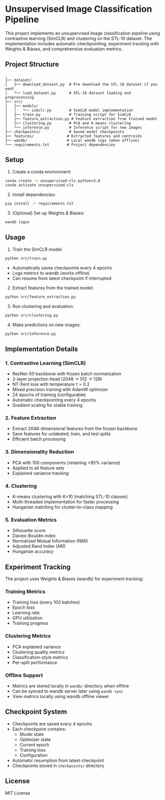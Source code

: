 # Unsupervised Image Classification Pipeline

This project implements an unsupervised image classification pipeline using contrastive learning (SimCLR) and clustering on the STL-10 dataset. The implementation includes automatic checkpointing, experiment tracking with Weights & Biases, and comprehensive evaluation metrics.

## Project Structure

```
.
├── dataset/
│   ├── download_dataset.py  # Pre download the STL-10 dataset if you want
│   └── load_dataset.py      # STL-10 dataset loading and preprocessing
├── src/
│   ├── models/
│   │   └── simclr.py        # SimCLR model implementation
│   ├── train.py             # Training script for SimCLR
│   ├── feature_extraction.py # Feature extraction from trained model
│   ├── clustering.py        # PCA and K-means clustering
│   └── inference.py         # Inference script for new images
├── checkpoints/             # Saved model checkpoints
├── features/               # Extracted features and centroids
├── wandb/                  # Local wandb logs (when offline)
└── requirements.txt        # Project dependencies
```

## Setup

1. Create a conda environment:

```bash
conda create -n unsupervised-cls python=3.8
conda activate unsupervised-cls
```

2. Install dependencies:

```bash
pip install -r requirements.txt
```

3. (Optional) Set up Weights & Biases:

```bash
wandb login
```

## Usage

1. Train the SimCLR model:

```bash
python src/train.py
```

- Automatically saves checkpoints every 4 epochs
- Logs metrics to wandb (works offline)
- Can resume from latest checkpoint if interrupted

2. Extract features from the trained model:

```bash
python src/feature_extraction.py
```

3. Run clustering and evaluation:

```bash
python src/clustering.py
```

4. Make predictions on new images:

```bash
python src/inference.py
```

## Implementation Details

### 1. Contrastive Learning (SimCLR)

- ResNet-50 backbone with frozen batch normalization
- 2-layer projection head (2048 → 512 → 128)
- NT-Xent loss with temperature τ = 0.2
- Mixed precision training with AdamW optimizer
- 24 epochs of training (configurable)
- Automatic checkpointing every 4 epochs
- Gradient scaling for stable training

### 2. Feature Extraction

- Extract 2048-dimensional features from the frozen backbone
- Save features for unlabeled, train, and test splits
- Efficient batch processing

### 3. Dimensionality Reduction

- PCA with 100 components (retaining >95% variance)
- Applied to all feature sets
- Explained variance tracking

### 4. Clustering

- K-means clustering with K=10 (matching STL-10 classes)
- Multi-threaded implementation for faster processing
- Hungarian matching for cluster-to-class mapping

### 5. Evaluation Metrics

- Silhouette score
- Davies-Bouldin index
- Normalized Mutual Information (NMI)
- Adjusted Rand Index (ARI)
- Hungarian accuracy

## Experiment Tracking

The project uses Weights & Biases (wandb) for experiment tracking:

### Training Metrics

- Training loss (every 100 batches)
- Epoch loss
- Learning rate
- GPU utilization
- Training progress

### Clustering Metrics

- PCA explained variance
- Clustering quality metrics
- Classification-style metrics
- Per-split performance

### Offline Support

- Metrics are stored locally in `wandb/` directory when offline
- Can be synced to wandb server later using `wandb sync`
- View metrics locally using wandb offline viewer

## Checkpoint System

- Checkpoints are saved every 4 epochs
- Each checkpoint contains:
  - Model state
  - Optimizer state
  - Current epoch
  - Training loss
  - Configuration
- Automatic resumption from latest checkpoint
- Checkpoints stored in `checkpoints/` directory

## License

MIT License
